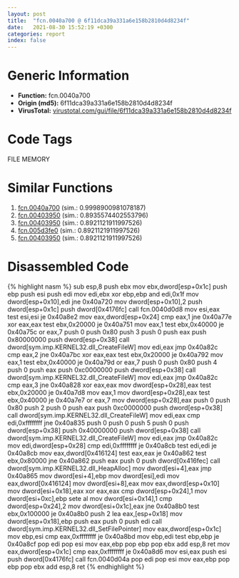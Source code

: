 ```yaml
---
layout: post
title:  "fcn.0040a700 @ 6f11dca39a331a6e158b2810d4d8234f"
date:   2021-08-30 15:52:19 +0300
categories: report
index: false
---
```


# Generic Information
- **Function:** fcn.0040a700
- **Origin (md5):** 6f11dca39a331a6e158b2810d4d8234f
- **VirusTotal:** [virustotal.com/gui/file/6f11dca39a331a6e158b2810d4d8234f][virustotal_ref]

# Code Tags
<span class="tag" id="FILE">FILE</span>
<span class="tag" id="MEMORY">MEMORY</span>


# Similar Functions

1. [fcn.0040a700][similar_1_ref] (sim.: 0.9998900981078187)
2. [fcn.00403950][similar_2_ref] (sim.: 0.8935574402553796)
3. [fcn.00403950][similar_3_ref] (sim.: 0.8921121911997526)
4. [fcn.005d3fe0][similar_4_ref] (sim.: 0.8921121911997526)
5. [fcn.00403950][similar_5_ref] (sim.: 0.8921121911997526)


# Disassembled Code

{% highlight nasm %}
sub esp,8
push ebx
mov ebx,dword[esp+0x1c]
push ebp
push esi
push edi
mov edi,ebx
xor ebp,ebp
and edi,0x1f
mov dword[esp+0x10],edi
jne 0x40a720
mov dword[esp+0x10],2
push dword[esp+0x1c]
push dword[0x4176fc]
call fcn.0040d0d8
mov esi,eax
test esi,esi
je 0x40a8e2
mov eax,dword[esp+0x24]
cmp eax,1
jne 0x40a77e
xor eax,eax
test ebx,0x20000
je 0x40a751
mov eax,1
test ebx,0x40000
je 0x40a75c
or eax,7
push 0
push 0x80
push 3
push 0
push eax
push 0x80000000
push dword[esp+0x38]
call dword[sym.imp.KERNEL32.dll_CreateFileW]
mov edi,eax
jmp 0x40a82c
cmp eax,2
jne 0x40a7bc
xor eax,eax
test ebx,0x20000
je 0x40a792
mov eax,1
test ebx,0x40000
je 0x40a79d
or eax,7
push 0
push 0x80
push 4
push 0
push eax
push 0xc0000000
push dword[esp+0x38]
call dword[sym.imp.KERNEL32.dll_CreateFileW]
mov edi,eax
jmp 0x40a82c
cmp eax,3
jne 0x40a828
xor eax,eax
mov dword[esp+0x28],eax
test ebx,0x20000
je 0x40a7d8
mov eax,1
mov dword[esp+0x28],eax
test ebx,0x40000
je 0x40a7e7
or eax,7
mov dword[esp+0x28],eax
push 0
push 0x80
push 2
push 0
push eax
push 0xc0000000
push dword[esp+0x38]
call dword[sym.imp.KERNEL32.dll_CreateFileW]
mov edi,eax
cmp edi,0xffffffff
jne 0x40a835
push 0
push 0
push 5
push 0
push dword[esp+0x38]
push 0x40000000
push dword[esp+0x38]
call dword[sym.imp.KERNEL32.dll_CreateFileW]
mov edi,eax
jmp 0x40a82c
mov edi,dword[esp+0x28]
cmp edi,0xffffffff
je 0x40a8cb
test edi,edi
je 0x40a8cb
mov eax,dword[0x416124]
test eax,eax
je 0x40a862
test ebx,0x80000
jne 0x40a862
push eax
push 0
push dword[0x416fec]
call dword[sym.imp.KERNEL32.dll_HeapAlloc]
mov dword[esi+4],eax
jmp 0x40a865
mov dword[esi+4],ebp
mov dword[esi],edi
mov eax,dword[0x416124]
mov dword[esi+8],eax
mov eax,dword[esp+0x10]
mov dword[esi+0x18],eax
xor eax,eax
cmp dword[esp+0x24],1
mov dword[esi+0xc],ebp
sete al
mov dword[esi+0x14],1
cmp dword[esp+0x24],2
mov dword[esi+0x1c],eax
jne 0x40a8b0
test ebx,0x100000
je 0x40a8b0
push 2
lea eax,[esp+0x18]
mov dword[esp+0x18],ebp
push eax
push 0
push edi
call dword[sym.imp.KERNEL32.dll_SetFilePointer]
mov eax,dword[esp+0x1c]
mov ebp,esi
cmp eax,0xffffffff
je 0x40a8bd
mov ebp,edi
test ebp,ebp
je 0x40a8cf
pop edi
pop esi
mov eax,ebp
pop ebp
pop ebx
add esp,8
ret
mov eax,dword[esp+0x1c]
cmp eax,0xffffffff
je 0x40a8d6
mov esi,eax
push esi
push dword[0x4176fc]
call fcn.0040d04a
pop edi
pop esi
mov eax,ebp
pop ebp
pop ebx
add esp,8
ret
{% endhighlight %}


[similar_1_ref]: /report/fcn.0040a700@fbf34fa6d7da2b8e1de5133a8ca34847
[similar_2_ref]: /report/fcn.00403950@ea9c1e2eeb951a8e6185c6674c228f98
[similar_3_ref]: /report/fcn.00403950@cbc200f66cbffbddf5df52f7c0da283a
[similar_4_ref]: /report/fcn.005d3fe0@36725a4ae161c6e8a09f5f34ebd6f2e0
[similar_5_ref]: /report/fcn.00403950@7dd153bad1771b9e8d5266a341ebf949
[virustotal_ref]: https://www.virustotal.com/gui/file/6f11dca39a331a6e158b2810d4d8234f